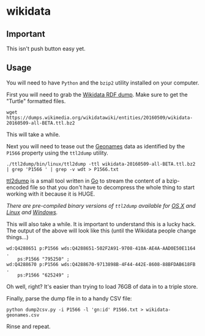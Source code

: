 # wikidata

## Important

This isn't push button easy yet.

## Usage

You will need to have `Python` and the `bzip2` utility installed on your computer.

First you will need to grab the [Wikidata RDF dump](https://m.wikidata.org/wiki/Wikidata:Database_download). Make sure to get the "Turtle" formatted files.

```
wget https://dumps.wikimedia.org/wikidatawiki/entities/20160509/wikidata-20160509-all-BETA.ttl.bz2
```

This will take a while.

Next you will need to tease out the [Geonames](http://geonames.org) data as identified by the `P1566` property using the `ttl2dump` utility.

```
./ttl2dump/bin/linux/ttl2dump -ttl wikidata-20160509-all-BETA.ttl.bz2 | grep 'P1566 ' | grep -v wdt > P1566.txt
```

[ttl2dump](ttl2dump) is a small tool written in [Go](http://golang.org) to stream the content of a bzip-encoded file so that you don't have to decompress the whole thing to start working with it because it is HUGE.

_There are pre-compiled binary versions of `ttl2dump` available for [OS X](ttl2dump/bin/darwin) and [Linux](ttl2dump/bin/linux) and [Windows](ttl2dump/bin/windows)._

This will also take a while. It is important to understand this is a lucky hack. The output of the above will look like this (until the Wikidata people change things...)

```
wd:Q4288651 p:P1566 wds:Q4288651-502F2A91-9708-410A-AE4A-AAD0E50E1164 .
    ps:P1566 "795250" ;
wd:Q4288670 p:P1566 wds:Q4288670-9713898B-4F44-442E-8608-88BFDAB618FB .
    ps:P1566 "625249" ;
```

Oh well, right? It's easier than trying to load 76GB of data in to a triple store.

Finally, parse the dump file in to a handy CSV file:

```
python dump2csv.py -i P1566 -l 'gn:id' P1566.txt > wikidata-geonames.csv
```

Rinse and repeat.
